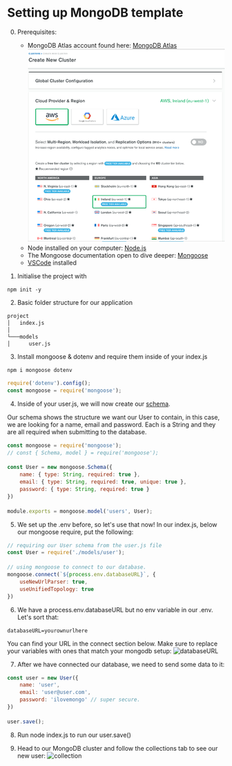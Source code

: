 # Setting up MongoDB template

0. Prerequisites: 
    * MongoDB Atlas account found here: [MongoDB Atlas](https://www.mongodb.com/cloud/atlas)
    ![atlas cluster](./gifs/atlascluster.png)
    * Node installed on your computer: [Node.js](https://nodejs.org/en/download/)
    * The Mongoose documentation open to dive deeper: [Mongoose](https://mongoosejs.com)
    * [VSCode](https://code.visualstudio.com/) installed

1. Initialise the project with 
``` 
npm init -y 
```

2. Basic folder structure for our application

```
project
│   index.js
│   
└───models
│      user.js

```

3. Install mongoose & dotenv and require them inside of your index.js
```
npm i mongoose dotenv
```
``` javascript 
require('dotenv').config();
const mongoose = require('mongoose');
```
4. Inside of your user.js, we will now create our [schema](https://mongoosejs.com/docs/guide.html). 

Our schema shows the structure we want our User to contain, in this case, we are looking for a name, email and password. Each is a String and they are all required when submitting to the database.
```javascript
const mongoose = require('mongoose');
// const { Schema, model } = require('mongoose');

const User = new mongoose.Schema({
    name: { type: String, required: true },
    email: { type: String, required: true, unique: true },
    password: { type: String, required: true }
})

module.exports = mongoose.model('users', User);
```
5. We set up the .env before, so let's use that now! In our index.js, below our mongoose require, put the following: 
```javascript
// requiring our User schema from the user.js file
const User = require('./models/user');

// using mongoose to connect to our database. 
mongoose.connect(`${process.env.databaseURL}`, {
    useNewUrlParser: true,
    useUnifiedTopology: true
})
```
6. We have a process.env.databaseURL but no env variable in our .env. Let's sort that:

```
databaseURL=yourownurlhere
```
You can find your URL in the connect section below. Make sure to replace your <username><password><dbname> variables with ones that match your mongodb setup:
![databaseURL](./gifs/databaseurl.gif)

7. After we have connected our database, we need to send some data to it: 
```javascript
const user = new User({
    name: 'user',
    email: 'user@user.com',
    password: 'ilovemongo' // super secure.
})

user.save();
```
8. Run node index.js to run our user.save()

9. Head to our MongoDB cluster and follow the collections tab to see our new user:
![collection](./gifs/collection.gif)